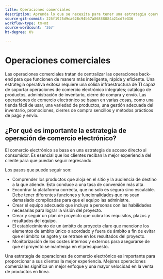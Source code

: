 ```yaml
---
title: Operaciones comerciales
description: Aprenda lo que se necesita para tener una estrategia operativa exitosa para su negocio de comercio electrónico.
source-git-commit: 226f1925d9ca628c94b67a86888084a21cd7e336
workflow-type: tm+mt
source-wordcount: '267'
ht-degree: 0%

---
```



# Operaciones comerciales

Las operaciones comerciales tratan de centralizar las operaciones back-end para que funcionen de manera más inteligente, rápida y eficiente. Una estrategia operativa exitosa requiere una sólida infraestructura de TI capaz de soportar operaciones de comercio electrónico integrales; catálogo de productos, administración de inventario, cierre de compra y envío. Las operaciones de comercio electrónico se basan en varias cosas, como una tienda fácil de usar, una variedad de productos, una gestión adecuada del inventario, promociones, cierres de compra sencillos y métodos prácticos de pago y envío.

## ¿Por qué es importante la estrategia de operación de comercio electrónico?

El comercio electrónico se basa en una estrategia de acceso directo al consumidor. Es esencial que los clientes reciban la mejor experiencia del cliente para que puedan seguir regresando.

Los pasos que puede seguir son:

- Comprender los productos que aloja en el sitio y la audiencia de destino a la que atiende. Esto conduce a una tasa de conversión más alta.
- Encontrar la plataforma correcta, que no solo es segura sino escalable. Debe tener diferentes funciones y funcionalidades que no sean demasiado complicadas para que el equipo las administre.
- Crear el equipo adecuado que incluya a personas con las habilidades necesarias para lograr la visión del proyecto.
- Crear y seguir un plan de proyecto que cubra los requisitos, plazos y resultados del equipo.
- El establecimiento de un ámbito de proyecto claro que mencione los elementos de ámbito único o acordado y fuera de ámbito a fin de evitar que el ámbito se agote y se retrase en los resultados del proyecto.
- Monitorización de los costes internos y externos para asegurarse de que el proyecto se mantenga en el presupuesto.

Una estrategia de operaciones de comercio electrónico es importante para proporcionar a sus clientes la mejor experiencia. Mejores operaciones comerciales significa un mejor enfoque y una mayor velocidad en la venta de productos en línea.
